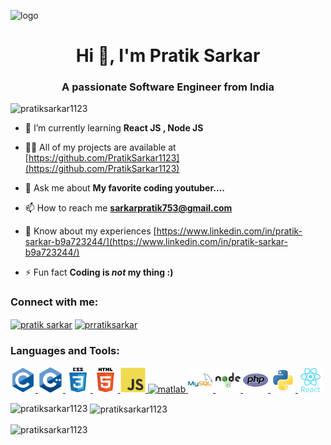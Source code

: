 ![logo](https://github.com/PratikSarkar1123/PratikSarkar1123/blob/main/Pratik%20Sarkar.png)
<h1 align="center">Hi 👋, I'm Pratik Sarkar</h1>
<h3 align="center">A passionate Software Engineer from India</h3>

<p align="left"> <img src="https://komarev.com/ghpvc/?username=pratiksarkar1123&label=Profile%20views&color=0e75b6&style=flat" alt="pratiksarkar1123" /> </p>

- 🌱 I’m currently learning **React JS , Node JS**

- 👨‍💻 All of my projects are available at [https://github.com/PratikSarkar1123](https://github.com/PratikSarkar1123)

- 💬 Ask me about **My favorite coding youtuber....**

- 📫 How to reach me **sarkarpratik753@gmail.com**

- 📄 Know about my experiences [https://www.linkedin.com/in/pratik-sarkar-b9a723244/](https://www.linkedin.com/in/pratik-sarkar-b9a723244/)

- ⚡ Fun fact **Coding is *not* my thing :)**

<h3 align="left">Connect with me:</h3>
<p align="left">
<a href="https://linkedin.com/in/pratik sarkar" target="blank"><img align="center" src="https://raw.githubusercontent.com/rahuldkjain/github-profile-readme-generator/master/src/images/icons/Social/linked-in-alt.svg" alt="pratik sarkar" height="30" width="40" /></a>
<a href="https://instagram.com/prratiksarkar" target="blank"><img align="center" src="https://raw.githubusercontent.com/rahuldkjain/github-profile-readme-generator/master/src/images/icons/Social/instagram.svg" alt="prratiksarkar" height="30" width="40" /></a>
</p>

<h3 align="left">Languages and Tools:</h3>
<p align="left"> <a href="https://www.cprogramming.com/" target="_blank" rel="noreferrer"> <img src="https://raw.githubusercontent.com/devicons/devicon/master/icons/c/c-original.svg" alt="c" width="40" height="40"/> </a> <a href="https://www.w3schools.com/cpp/" target="_blank" rel="noreferrer"> <img src="https://raw.githubusercontent.com/devicons/devicon/master/icons/cplusplus/cplusplus-original.svg" alt="cplusplus" width="40" height="40"/> </a> <a href="https://www.w3schools.com/css/" target="_blank" rel="noreferrer"> <img src="https://raw.githubusercontent.com/devicons/devicon/master/icons/css3/css3-original-wordmark.svg" alt="css3" width="40" height="40"/> </a> <a href="https://www.w3.org/html/" target="_blank" rel="noreferrer"> <img src="https://raw.githubusercontent.com/devicons/devicon/master/icons/html5/html5-original-wordmark.svg" alt="html5" width="40" height="40"/> </a> <a href="https://developer.mozilla.org/en-US/docs/Web/JavaScript" target="_blank" rel="noreferrer"> <img src="https://raw.githubusercontent.com/devicons/devicon/master/icons/javascript/javascript-original.svg" alt="javascript" width="40" height="40"/> </a> <a href="https://www.mathworks.com/" target="_blank" rel="noreferrer"> <img src="https://upload.wikimedia.org/wikipedia/commons/2/21/Matlab_Logo.png" alt="matlab" width="40" height="40"/> </a> <a href="https://www.mysql.com/" target="_blank" rel="noreferrer"> <img src="https://raw.githubusercontent.com/devicons/devicon/master/icons/mysql/mysql-original-wordmark.svg" alt="mysql" width="40" height="40"/> </a> <a href="https://nodejs.org" target="_blank" rel="noreferrer"> <img src="https://raw.githubusercontent.com/devicons/devicon/master/icons/nodejs/nodejs-original-wordmark.svg" alt="nodejs" width="40" height="40"/> </a> <a href="https://www.php.net" target="_blank" rel="noreferrer"> <img src="https://raw.githubusercontent.com/devicons/devicon/master/icons/php/php-original.svg" alt="php" width="40" height="40"/> </a> <a href="https://www.python.org" target="_blank" rel="noreferrer"> <img src="https://raw.githubusercontent.com/devicons/devicon/master/icons/python/python-original.svg" alt="python" width="40" height="40"/> </a> <a href="https://reactjs.org/" target="_blank" rel="noreferrer"> <img src="https://raw.githubusercontent.com/devicons/devicon/master/icons/react/react-original-wordmark.svg" alt="react" width="40" height="40"/> </a> </p>

<p><img align="left" src="https://github-readme-stats.vercel.app/api/top-langs?username=pratiksarkar1123&show_icons=true&locale=en&layout=compact" alt="pratiksarkar1123" /></p>

<p>&nbsp;<img align="center" src="https://github-readme-stats.vercel.app/api?username=pratiksarkar1123&show_icons=true&locale=en" alt="pratiksarkar1123" /></p>

<p><img align="center" src="https://github-readme-streak-stats.herokuapp.com/?user=pratiksarkar1123&" alt="pratiksarkar1123" /></p>

